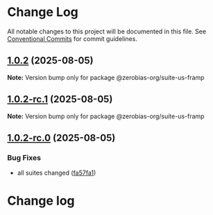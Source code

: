 # Change Log

All notable changes to this project will be documented in this file.
See [Conventional Commits](https://conventionalcommits.org) for commit guidelines.

## [1.0.2](https://github.com/zerobias-org/suite/compare/@zerobias-org/suite-us-framp@1.0.2-rc.1...@zerobias-org/suite-us-framp@1.0.2) (2025-08-05)

**Note:** Version bump only for package @zerobias-org/suite-us-framp





## [1.0.2-rc.1](https://github.com/zerobias-org/suite/compare/@zerobias-org/suite-us-framp@1.0.2-rc.0...@zerobias-org/suite-us-framp@1.0.2-rc.1) (2025-08-05)

**Note:** Version bump only for package @zerobias-org/suite-us-framp





## [1.0.2-rc.0](https://github.com/zerobias-org/suite/compare/@zerobias-org/suite-us-framp@1.0.1...@zerobias-org/suite-us-framp@1.0.2-rc.0) (2025-08-05)


### Bug Fixes

* all suites changed ([fa57fa1](https://github.com/zerobias-org/suite/commit/fa57fa1af7628003297df46b2d7740fe95bd2666))





# Change log
